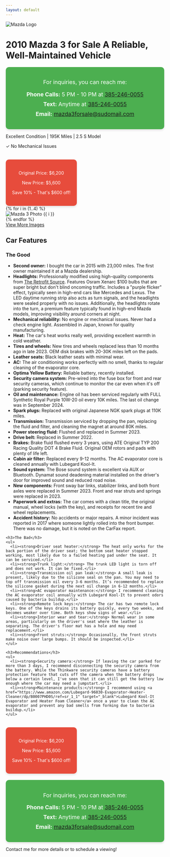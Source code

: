 ```yaml
---
layout: default
---
```


<div class="section header-section">
  <img src="{{ site.baseurl }}/images/mazda-logo.png" alt="Mazda Logo" class="mazda-logo">
  <h1 class="main-title">2010 Mazda 3 for Sale <span class="subtitle">A Reliable, Well-Maintained Vehicle</span></h1>

  <!-- Top Contact Info Box -->
  <div class="contact-info-box">
    <p>For inquiries, you can reach me:</p>
    <ul>
      <li><strong>Phone Calls:</strong> 5 PM - 10 PM at <a href="tel:+13852460055">385-246-0055</a></li>
      <li><strong>Text:</strong> Anytime at <a href="sms:+13852460055">385-246-0055</a></li>
      <li><strong>Email:</strong> <a href="mailto:mazda3forsale@sudomail.com">mazda3forsale@sudomail.com</a></li>
    </ul>
  </div>

  <div class="car-highlights">
    <p><span class="highlight">Excellent Condition</span> | <span class="highlight">195K Miles</span> | <span class="highlight">2.5 S Model</span></p>
    <p class="no-issues">✓ No Mechanical Issues</p>
  </div>

  <div class="price-drop">
    <p class="original-price">Original Price: <span>$6,200</span></p>
    <p class="new-price">New Price: <span>$5,600</span></p>
    <p class="savings">Save 10% - That's $600 off!</p>
  </div>
</div>

<div class="section main-content">
  <div class="gallery-section">
    <div class="image-grid">
      {% for i in (1..4) %}
        <div class="image-item">
          <img src="{{ site.baseurl }}/images/mazda-3-2010 - {{ i }}.jpeg" alt="Mazda 3 Photo {{ i }}" loading="lazy" />
        </div>
      {% endfor %}
    </div>
    <a href="{{ site.baseurl }}/gallery" class="view-more">View More Images</a>
  </div>

  <div class="features-section">
    <h2>Car Features</h2>
    <h3>The Good</h3>
    <ul>
      <li><strong>Second owner:</strong> I bought the car in 2015 with 23,000 miles. The first owner maintained it at a Mazda dealership.</li>
      <li><strong>Headlights:</strong> Professionally modified using high-quality components from <a href="https://www.theretrofitsource.com/" target="_blank">The Retrofit Source</a>. Features Osram Xenarc $100 bulbs that are super bright but don't blind oncoming traffic. Includes a "purple flicker" effect, typically seen in high-end cars like Mercedes and Lexus. The LED daytime running strip also acts as turn signals, and the headlights were sealed properly with no issues. Additionally, the headlights rotate into the turn, a premium feature typically found in high-end Mazda models, improving visibility around corners at night.</li>
      <li><strong>Mechanical reliability:</strong> No engine or mechanical issues. Never had a check engine light. Assembled in Japan, known for quality manufacturing.</li>
      <li><strong>Heat:</strong> The car's heat works really well, providing excellent warmth in cold weather.</li>
      <li><strong>Tires and wheels:</strong> New tires and wheels replaced less than 10 months ago in late 2023. OEM disk brakes with 20-30K miles left on the pads.</li>
      <li><strong>Leather seats:</strong> Black leather seats with minimal wear.</li>
      <li><strong>AC:</strong> The air conditioning works perfectly with no smell, thanks to regular cleaning of the evaporator core.</li>
      <li><strong>Optima Yellow Battery:</strong> Reliable battery, recently installed.</li>
      <li><strong>Security camera system:</strong> Pre-wired into the fuse box for front and rear security cameras, which continue to monitor the car even when it's off (parking security feature).</li>
      <li><strong>Oil and maintenance:</strong> Engine oil has been serviced regularly with FULL Synthetic Royal Purple 10W-20 oil every 10K miles. The last oil change was in September 2024.</li>
      <li><strong>Spark plugs:</strong> Replaced with original Japanese NGK spark plugs at 110K miles.</li>
      <li><strong>Transmission:</strong> Transmission serviced by dropping the pan, replacing the fluid and filter, and cleaning the magnet at around 80K miles.</li>
      <li><strong>Power steering fluid:</strong> Flushed and replaced in Summer 2023.</li>
      <li><strong>Drive belt:</strong> Replaced in Summer 2022.</li>
      <li><strong>Brakes:</strong> Brake fluid flushed every 3 years, using ATE Original TYP 200 Racing Quality DOT 4 Brake Fluid. Original OEM rotors and pads with plenty of life left.</li>
      <li><strong>Cabin air filter:</strong> Replaced every 9-12 months. The AC evaporator core is cleaned annually with Lubegard Kool-It.</li>
      <li><strong>Sound system:</strong> The Bose sound system is excellent via AUX or Bluetooth. Dynamat sound deadening material installed on the driver's door for improved sound and reduced road noise.</li>
      <li><strong>New components:</strong> Front sway bar links, stabilizer links, and both front axles were replaced in Summer 2023. Front and rear struts and springs were replaced in 2023.</li>
      <li><strong>Paperwork and extras:</strong> The car comes with a clean title, the original manual, wheel locks (with the key), and receipts for recent tire and wheel replacements.</li>
      <li><strong>Accident history:</strong> No accidents or major repairs. A minor incident was reported in 2017 where someone lightly rolled into the front bumper. There was no damage, but it is noted on the CarFax report.</li>
    </ul>

    <h3>The Bad</h3>
    <ul>
      <li><strong>Driver seat heater:</strong> The heat only works for the back portion of the driver seat; the bottom seat heater stopped working, most likely due to a failed heating pad under the seat. It can be serviced.</li>
      <li><strong>Trunk light:</strong> The trunk LED light is torn off and does not work. It can be fixed.</li>
      <li><strong>Transmission oil pan leak:</strong> A small leak is present, likely due to the silicone seal on the pan. You may need to top off transmission oil every 3-6 months. It’s recommended to replace the silicone gasket during the next oil change in 6-12 months.</li>
      <li><strong>AC evaporator maintenance:</strong> I recommend cleaning the AC evaporator coil annually with Lubegard Kool-It to prevent odors caused by bacteria buildup.</li>
      <li><strong>Remote lock keys:</strong> The car has two remote lock keys. One of the keys drains its battery quickly, every two weeks, and becomes weaker over time. Both keys show signs of wear.</li>
      <li><strong>Interior wear and tear:</strong> Normal wear in some areas, particularly on the driver's seat where the leather is separating. The driver's floor mat has a hole and may need replacement.</li>
      <li><strong>Front struts:</strong> Occasionally, the front struts make noise over large bumps. It should be inspected.</li>
    </ul>

    <h3>Recommendations</h3>
    <ul>
      <li><strong>Security camera:</strong> If leaving the car parked for more than 3 days, I recommend disconnecting the security camera from the battery. While the Thinkware security cameras have a battery protection feature that cuts off the camera when the battery drops below a certain level, I've seen that it can still get the battery low enough where the car may need a jumpstart.</li>
      <li><strong>Maintenance products:</strong> I recommend using <a href="https://www.amazon.com/Lubegard-96030-Evaporator-Heater-Cleaner/dp/B0007PHD0S/ref=sr_1_1" target="_blank">Lubegard Kool-It Evaporator and Heater Foam Cleaner</a> once a year to clean the AC evaporator and prevent any bad smells from forming due to bacteria buildup.</li>
    </ul>
  </div>

  <!-- Bottom Contact Info Box -->
  <div class="price-drop">
    <p class="original-price">Original Price: <span>$6,200</span></p>
    <p class="new-price">New Price: <span>$5,600</span></p>
    <p class="savings">Save 10% - That's $600 off!</p>
  </div>

  <div class="contact-info-box">
    <p>For inquiries, you can reach me:</p>
    <ul>
      <li><strong>Phone Calls:</strong> 5 PM - 10 PM at <a href="tel:+13852460055">385-246-0055</a></li>
      <li><strong>Text:</strong> Anytime at <a href="sms:+13852460055">385-246-0055</a></li>
      <li><strong>Email:</strong> <a href="mailto:mazda3forsale@sudomail.com">mazda3forsale@sudomail.com</a></li>
    </ul>
  </div>

  <div class="section footer-section">
    <p>Contact me for more details or to schedule a viewing!</p>
  </div>

<style>
/* Green contact info box style */
.contact-info-box {
    background-color: #4CAF50; /* Green background */
    color: white;
    padding: 20px;
    border-radius: 10px;
    margin-top: 20px;
    text-align: center;
    font-size: 1.1rem;
    box-shadow: 0 4px 6px rgba(0,0,0,0.1);
}

.contact-info-box ul {
    list-style-type: none;
    padding-left: 0;
}

.contact-info-box li {
    margin-bottom: 10px;
}

/* Price drop style */
.price-drop {
    background-color: #e74c3c;
    color: white;
    padding: 20px;
    border-radius: 10px;
    margin-top: 20px;
    display: inline-block;
    text-align: center;
    box-shadow: 0 4px 6px rgba(0,0,0,0.1);
}
</style>
